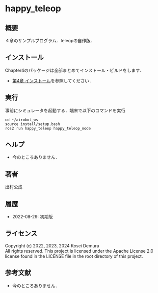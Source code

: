 # happy_teleop
## 概要
４章のサンプルプログラム．teleopの自作版．

## インストール
Chapter4のパッケージは全部まとめてインストール・ビルドをします．
- [第4章 インストール](https://github.com/AI-Robot-Book/chapter4)を参照してください．


## 実行
事前にシミュレータを起動する．端末で以下のコマンドを実行
```
cd ~/airobot_ws
source install/setup.bash
ros2 run happy_teleop happy_teleop_node
```

## ヘルプ
- 今のところありません．
　　
## 著者
出村公成

## 履歴
- 2022-08-29: 初期版

## ライセンス
Copyright (c) 2022, 2023, 2024 Kosei Demura  
All rights reserved. This project is licensed under the Apache License 2.0 license found in the LICENSE file in the root directory of this project.

## 参考文献
- 今のところありません．
